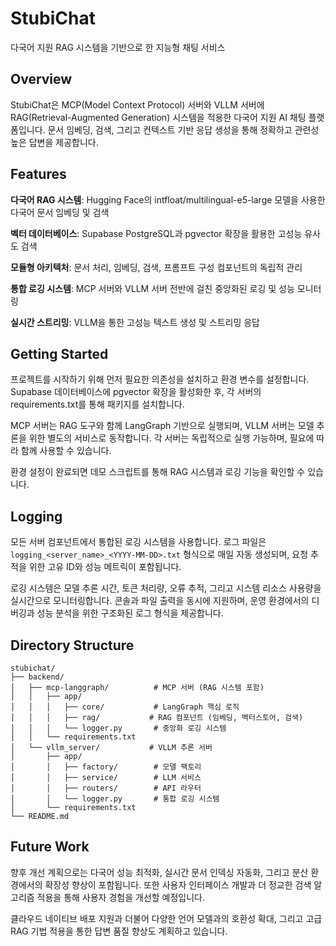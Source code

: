 # StubiChat

다국어 지원 RAG 시스템을 기반으로 한 지능형 채팅 서비스

## Overview

StubiChat은 MCP(Model Context Protocol) 서버와 VLLM 서버에 RAG(Retrieval-Augmented Generation) 시스템을 적용한 다국어 지원 AI 채팅 플랫폼입니다. 문서 임베딩, 검색, 그리고 컨텍스트 기반 응답 생성을 통해 정확하고 관련성 높은 답변을 제공합니다.

## Features

**다국어 RAG 시스템**: Hugging Face의 intfloat/multilingual-e5-large 모델을 사용한 다국어 문서 임베딩 및 검색

**벡터 데이터베이스**: Supabase PostgreSQL과 pgvector 확장을 활용한 고성능 유사도 검색

**모듈형 아키텍처**: 문서 처리, 임베딩, 검색, 프롬프트 구성 컴포넌트의 독립적 관리

**통합 로깅 시스템**: MCP 서버와 VLLM 서버 전반에 걸친 중앙화된 로깅 및 성능 모니터링

**실시간 스트리밍**: VLLM을 통한 고성능 텍스트 생성 및 스트리밍 응답

## Getting Started

프로젝트를 시작하기 위해 먼저 필요한 의존성을 설치하고 환경 변수를 설정합니다. Supabase 데이터베이스에 pgvector 확장을 활성화한 후, 각 서버의 requirements.txt를 통해 패키지를 설치합니다.

MCP 서버는 RAG 도구와 함께 LangGraph 기반으로 실행되며, VLLM 서버는 모델 추론을 위한 별도의 서비스로 동작합니다. 각 서버는 독립적으로 실행 가능하며, 필요에 따라 함께 사용할 수 있습니다.

환경 설정이 완료되면 데모 스크립트를 통해 RAG 시스템과 로깅 기능을 확인할 수 있습니다.

## Logging

모든 서버 컴포넌트에서 통합된 로깅 시스템을 사용합니다. 로그 파일은 `logging_<server_name>_<YYYY-MM-DD>.txt` 형식으로 매일 자동 생성되며, 요청 추적을 위한 고유 ID와 성능 메트릭이 포함됩니다.

로깅 시스템은 모델 추론 시간, 토큰 처리량, 오류 추적, 그리고 시스템 리소스 사용량을 실시간으로 모니터링합니다. 콘솔과 파일 출력을 동시에 지원하며, 운영 환경에서의 디버깅과 성능 분석을 위한 구조화된 로그 형식을 제공합니다.

## Directory Structure

```
stubichat/
├── backend/
│   ├── mcp-langgraph/          # MCP 서버 (RAG 시스템 포함)
│   │   ├── app/
│   │   │   ├── core/           # LangGraph 핵심 로직
│   │   │   ├── rag/           # RAG 컴포넌트 (임베딩, 벡터스토어, 검색)
│   │   │   └── logger.py       # 중앙화 로깅 시스템
│   │   └── requirements.txt
│   └── vllm_server/           # VLLM 추론 서버
│       ├── app/
│       │   ├── factory/        # 모델 팩토리
│       │   ├── service/        # LLM 서비스
│       │   ├── routers/        # API 라우터
│       │   └── logger.py       # 통합 로깅 시스템
│       └── requirements.txt
└── README.md
```

## Future Work

향후 개선 계획으로는 다국어 성능 최적화, 실시간 문서 인덱싱 자동화, 그리고 분산 환경에서의 확장성 향상이 포함됩니다. 또한 사용자 인터페이스 개발과 더 정교한 검색 알고리즘 적용을 통해 사용자 경험을 개선할 예정입니다.

클라우드 네이티브 배포 지원과 더불어 다양한 언어 모델과의 호환성 확대, 그리고 고급 RAG 기법 적용을 통한 답변 품질 향상도 계획하고 있습니다. 